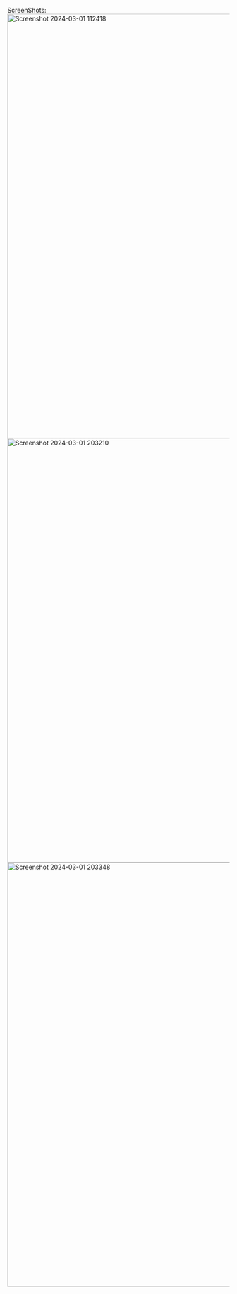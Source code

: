 ScreenShots:
<img width="960" alt="Screenshot 2024-03-01 112418" src="https://github.com/Marufa-Akhter/Mobile-App-UI-Assignment/assets/126139425/c872d890-0ae7-4b29-b544-2b0aac6723a5">
<img width="960" alt="Screenshot 2024-03-01 203210" src="https://github.com/Marufa-Akhter/Mobile-App-UI-Assignment/assets/126139425/0470452f-0c51-4082-aecb-8326aa5b8aec">
<img width="960" alt="Screenshot 2024-03-01 203348" src="https://github.com/Marufa-Akhter/Mobile-App-UI-Assignment/assets/126139425/4aa16311-4a05-4102-ba6f-ed821ede0e67">
